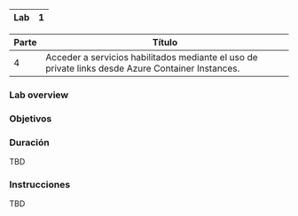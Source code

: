 | Lab |  1 |
| --  | -- |

| Parte | Título | 
| --  | -- |
| 4 | Acceder a servicios habilitados mediante el uso de private links desde Azure Container Instances. |

### Lab overview

### Objetivos

### Duración
TBD

### Instrucciones
TBD
